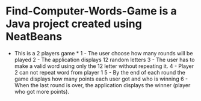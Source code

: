 # Find-Computer-Words-Game is a Java project created using NeatBeans

* This is a 2 players game *
1 - The user choose how many rounds will be played
2 - The application displays 12 random letters
3 - The user has to make a valid word using only the 12 letter without repeating it. 
4 - Player 2 can not repeat word from player 1
5 - By the end of each round the game displays how many points each user got and who is winning 
6 - When the last round is over, the application displays the winner (player who got more points).
